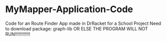 # MyMapper-Application-Code
Code for an Route Finder App made in DrRacket for a School Project 
Need to download package: graph-lib    OR ELSE THE PROGRAM WILL NOT RUN!!!!!!!!!!!!
